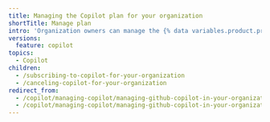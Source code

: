 ```yaml
---
title: Managing the Copilot plan for your organization
shortTitle: Manage plan
intro: 'Organization owners can manage the {% data variables.product.prodname_copilot_short %} plan for their organization.'
versions:
  feature: copilot
topics:
  - Copilot
children:
  - /subscribing-to-copilot-for-your-organization
  - /canceling-copilot-for-your-organization
redirect_from:
  - /copilot/managing-copilot/managing-github-copilot-in-your-organization/managing-the-copilot-subscription-for-your-organization
  - /copilot/managing-copilot/managing-github-copilot-in-your-organization/managing-the-copilot-plan-for-your-organization
---
```


